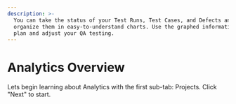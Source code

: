 ```yaml
---
description: >-
  You can take the status of your Test Runs, Test Cases, and Defects and
  organize them in easy-to-understand charts. Use the graphed information to
  plan and adjust your QA testing.
---
```


# Analytics Overview

Lets begin learning about Analytics with the first sub-tab: Projects. Click "Next" to start.
